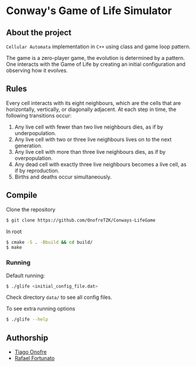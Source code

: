 # Conway's Game of Life Simulator
## About the project
`Cellular Automata` implementation in `C++` using class and game loop pattern.

The game is a zero-player game, the evolution is determined by a pattern. One interacts with the Game of Life by creating an initial configuration and observing how it evolves.
## Rules
Every cell interacts with its eight neighbours, which are the cells that are horizontally, vertically, or diagonally adjacent. At each step in time, the following transitions occur:

1. Any live cell with fewer than two live neighbours dies, as if by underpopulation.
2. Any live cell with two or three live neighbours lives on to the next generation.
3. Any live cell with more than three live neighbours dies, as if by overpopulation.
4. Any dead cell with exactly three live neighbours becomes a live cell, as if by reproduction.
5. Births and deaths occur simultaneously.

## Compile
Clone the repository
```bash
$ git clone https://github.com/OnofreTZK/Conways-LifeGame
```

In root
```bash
$ cmake -S . -Bbuild && cd build/
$ make
````

### Running

Default running:
```bash
$ ./glife <initial_config_file.dat>
````
Check directory `data/` to see all config files.

To see extra running options
```bash
$ ./glife --help
````


## Authorship
* [Tiago Onofre](https://github.com/OnofreTZK)
* [Rafael Fortunato](https://github.com/Obelixlelul)




